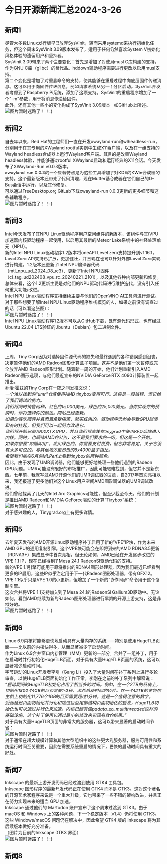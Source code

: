 # 今日开源新闻汇总2024-3-26
## 新闻1
尽管大多数Linux发行版早已放弃SysVinit，转而采用systemd来执行初始化任务，但这个周末SysVinit 3.09版本发布了，适用于任何仍然喜欢System V初始化风格体验的遗留用户和坚持者。
<br>
SysVinit 3.09带来了两个主要变化：首先是增加了对使用musl C库构建的支持，作为GNU C库（glibc）的替代品。hddown辅助程序需要进行更改以启用musl支持。
<br>
第二个变化是增加了对重启命令的支持，使其能够在重启过程中向底层固件传递消息。这可以用于向固件传递信息，例如请求系统从另一个分区启动。SysVinit开发者考虑到了Raspberry Pi系统，添加了这项支持。SysVinit的重启程序增加了一个"-m"参数，用于将消息传递给固件。
<br>
此外，还有其他一些小的变化构成了SysVinit 3.09版本，如GitHub上所述。
<br>
![图片暂时迷路了！！:(](img/1.png)
## 新闻2
自去年以来，Red Hat的工程师们一直在开发xwayland-run和wlheadless-run，分别用于在其专用的XWayland rootful实例中生成X11客户端，以及在一组支持的Wayland headless合成器上运行Wayland客户端。其目的是改善Wayland headless体验，并能够通过rootful XWayland启动和运行经典的X11会话。今天发布了XWayland-Run v0.0.3版本。
<br>
xwayland-run 0.0.3的一个显著特点是为这些工具增加了对KDE的KWin合成器的支持。这个最新版本还带来了代码清理，现在Mutter基合成器在它们自己的D-Bus会话中运行，以及其他修复。
<br>
可以通过FreeDesktop.org GitLab下载xwayland-run 0.0.3更新的更多细节和这些辅助程序。
<br>
![图片暂时迷路了！！:(](img/2.png)
## 新闻3
Intel今天发布了其NPU Linux驱动程序用户空间组件的新版本，该组件与其iVPU加速器内核驱动程序一起使用，以启用其最新的Meteor Lake系统中的神经处理单元（NPU）。
<br>
新的Intel NPU Linux驱动程序1.2版本将oneAPI Level Zero支持提升到v1.16.1，Level Zero API支持已扩展，更加健壮，并且现在也可以针对外部Level Zero实现进行构建。1.2版本还更新了Intel NPU编译器代码（mtl_npu_ud_2024_08_rc3）、更新了Intel NPU固件（ci_tag_ud202408_vpu_rc_20240221_2101），以及其他各种内部更新和修复。总体来看，这个1.2更新主要是对他们的NPU驱动代码进行维护迭代，没有引入任何重大功能/改进。
<br>
Intel NPU Linux驱动程序支持继续主要与他们的OpenVINO AI工具包进行测试。对于那些想要了解Intel NPU Linux驱动程序堆栈概览的人，如果之前没有调查过的话（可以看这张图）：
<br>
![图片暂时迷路了！！:(](img/3.png)
<br>
Intel NPU Linux驱动程序1.2版本可以从GitHub下载，既有源代码形式，也有经过Ubuntu 22.04 LTS验证的Ubuntu（Debian）包二进制文件。
<br>
## 新闻4
上周，Tiny Corp因为对选择固件源代码的缺失和最终遇到的各种错误感到沮丧，决定暂停他们的AMD Radeon图形计算盒子项目。这并不是他们第一次暂停或完全放弃AMD Radeon图形计划。随着新一周的开始，他们计划重新引入AMD Radeon图形选项，与他们最近宣布的NVIDIA GeForce RTX 4090计算装置一起推出。
<br>
乔治·霍兹的Tiny Corp在一夜之间发推文说： 
<br>
*一个难以找到的“umr”仓库使得AMD tinybox变得可行。这将是一段旅程，但它给了我们调试的能力。*
<br>
*我们将同时销售两种，红色的15,000美元，绿色的25,000美元。当你实现你的预购时，你将选择你的颜色。网站已经更新。*
<br>
*如果你喜欢摆弄并且愿意承受痛苦，就买红色的。驱动程序仍然会导致GPU崩溃和有时挂起，但我们可以一起努力改进它。*
<br>
*我们将开始记录7900XTX GPU，并且我们将直接在tinygrad中使用KFD后端进入内核。同时，也期待AMD的公告，这不是我们要求的一切，但这是一个开始。*
<br>
*如果你想要“即插即用”，就买绿色的。你需要支付税费，但它非常稳定。关于它没有太多可说的。与其他地方更昂贵的6x4090盒子相比。*
<br>
*希望我们能在6月的MLPerf上看到tinybox的两种颜色。*
<br>
因此，由于发现了UMR调试器，他们能够更好地处理一些他们遇到的Radeon GPU问题。UMR可能没有很好的市场推广，因此可能较难找到，但它并不是新东西。七年前，我就写过AMD开源他们的UMR调试器的文章，自2017年首次亮相以来，我还报道了更多他们对这个Linux用户空间AMD图形调试器的UMR调试改进。
<br>
他们曾经探索了几天的Intel Arc Graphics可能性，但至少截至今天，他们的计划是推出AMD Radeon和NVIDIA GeForce驱动的计算“Tinybox”系统：
<br>
![图片暂时迷路了！！:(](img/4.png)
<br>
对于感兴趣的人，Tinygrad.org上有更多详情。
<br>
## 新闻5
去年夏天发布的AMD开源Linux驱动程序补丁启用了新的“VPE”IP块，作为未来AMD GPU的通用复制引擎。这个VPE块可能会在即将到来的AMD RDNA3.5更新（RDNA3+）集成显卡中首次亮相，但无论如何，AMD已经在开发逐步改进的VPE 1.1 IP，现在已经得到了Mesa 24.1 RadeonSI驱动代码的支持。
<br>
新的VPE 1.1引擎可能用于即将推出的RDNA4图形处理器，因为我们最近已经看到更多的IP启用，这些IP似乎注定用于下一代Radeon图形处理器，带有GFX12。VPE 1.1似乎只是VPE 1.0的小更新，但增加了一个新的“协作同步”命令用于这个复制引擎。
<br>
这次合并将VPE 1.1支持加入到了Mesa 24.1的RadeonSI Gallium3D驱动中。无论如何，看到AMD继续为新的Radeon图形处理器进行早期的开源上游支持，这是非常好的。
<br>
![图片暂时迷路了！！:(](img/5.png)
## 新闻6
Linux 6.9内核将能够更快地启动具有大量内存的系统——特别是使用HugeTLB页面——比以前的内核快得多，从而显著减少了启动时间。
<br>
作为Linux 6.9合并窗口内存管理（MM）更新的一部分，合并了一组补丁，用于在启动时并行初始化HugeTLB页面。对于具有大量HugeTLB页面的系统，这可以显著减少启动时间。
<br>
字节跳动的Linux开发者李刚（Gang Li）投入了大量时间在补丁系列上进行多轮审查，以使HugeTLB页面初始化工作正常。李刚在之前的补丁系列中解释说：
<br>
*“启动期间的HugeTLB初始化占用了相当多的时间。例如，在一个2TB的系统上，初始化1800个1GB的巨页需要1-2秒，占总启动时间的10秒。在一个12TB的英特尔主机上初始化11,776个1GB的巨页需要超过1分钟。这是一个值得注意的数字。*
<br>
*受到延迟页面初始化并行化和跳过巨型尾部结构页面初始化的启发，HugeTLB初始化也可以通过并行化来加速。内核已经有像padata_do_multithreaded这样的基础设施，这个补丁使用它通过最小的修改来实现有效的结果。”*
<br>
对于具有大量HugeTLB页面的非常大的服务器，这可以带来显著的启动时间节省：
<br>
![图片暂时迷路了！！:(](img/6.png)
<br>
对于通常在超大规模计算和其他大型组织中的这些更大的服务器，服务可用性和系统运行时间至关重要，因此在需要系统重启的情况下，更快的启动时间具有重大的好处。
<br>
## 新闻7
Inkscape 的最新上游开发代码已经过渡到使用 GTK4 工具包。
<br>
Inkscape 图形程序的最新开发代码正在使用 GTK4 而不是 GTK3。这对这个著名的开源艺术家程序来说是一个重大升级，它也带来了一些不错的架构改进，并且正在努力实现未来的适当 GPU 加速。
<br>
Inkscape 通过他们的 Mastodon 账户宣布了这个周末过渡到 GTK3。由于 macOS 和 Windows 上的各种问题，下一个稳定版本（v1.4）仍将使用 GTK3。这些 Windows/macOS 问题仍在解决中，因此希望 GTK4 版的 Inkscape 将为其后续版本做好充分准备。
<br>
（图片为目前的Inkscape GTK3 界面）
<br>
![图片暂时迷路了！！:(](img/7.png)
## 新闻8
